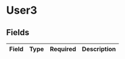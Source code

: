 # User3


## Fields

| Field       | Type        | Required    | Description |
| ----------- | ----------- | ----------- | ----------- |